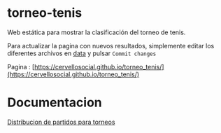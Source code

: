 # torneo-tenis
Web estática para mostrar la clasificación del torneo de tenis.

Para actualizar la pagina con nuevos resultados, simplemente editar los diferentes archivos en [data](./data) y pulsar `Commit changes`

Pagina : [https://cervellosocial.github.io/torneo_tenis/](https://cervellosocial.github.io/torneo_tenis/)

# Documentacion

[Distribucion de partidos para torneos]('./Distribucion_de_partidos_para_torneos.md')

